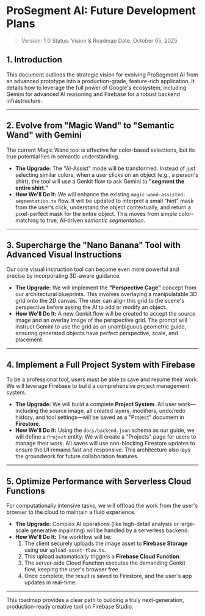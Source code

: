 # ProSegment AI: Future Development Plans

> Version: 1.0
> Status: Vision & Roadmap
> Date: October 05, 2025

## 1. Introduction

This document outlines the strategic vision for evolving ProSegment AI from an advanced prototype into a production-grade, feature-rich application. It details how to leverage the full power of Google's ecosystem, including Gemini for advanced AI reasoning and Firebase for a robust backend infrastructure.

---

## 2. Evolve from "Magic Wand" to "Semantic Wand" with Gemini

The current Magic Wand tool is effective for color-based selections, but its true potential lies in semantic understanding.

*   **The Upgrade:** The "AI-Assist" mode will be transformed. Instead of just selecting similar colors, when a user clicks on an object (e.g., a person's shirt), the tool will use a Genkit flow to ask Gemini to **"segment the entire shirt."**
*   **How We'll Do It:** We will enhance the existing `magic-wand-assisted-segmentation.ts` flow. It will be updated to interpret a small "hint" mask from the user's click, understand the object contextually, and return a pixel-perfect mask for the entire object. This moves from simple color-matching to true, AI-driven *semantic segmentation*.

---

## 3. Supercharge the "Nano Banana" Tool with Advanced Visual Instructions

Our core visual instruction tool can become even more powerful and precise by incorporating 3D-aware guidance.

*   **The Upgrade:** We will implement the **"Perspective Cage"** concept from our architectural blueprints. This involves overlaying a manipulatable 3D grid onto the 2D canvas. The user can align this grid to the scene's perspective before asking the AI to add or modify an object.
*   **How We'll Do It:** A new Genkit flow will be created to accept the source image and an overlay image of the perspective grid. The prompt will instruct Gemini to use the grid as an unambiguous geometric guide, ensuring generated objects have perfect perspective, scale, and placement.

---

## 4. Implement a Full Project System with Firebase

To be a professional tool, users must be able to save and resume their work. We will leverage Firebase to build a comprehensive project management system.

*   **The Upgrade:** We will build a complete **Project System**. All user work—including the source image, all created layers, modifiers, undo/redo history, and tool settings—will be saved as a "Project" document in **Firestore**.
*   **How We'll Do It:** Using the `docs/backend.json` schema as our guide, we will define a `Project` entity. We will create a "Projects" page for users to manage their work. All saves will use non-blocking Firestore updates to ensure the UI remains fast and responsive. This architecture also lays the groundwork for future collaboration features.

---

## 5. Optimize Performance with Serverless Cloud Functions

For computationally intensive tasks, we will offload the work from the user's browser to the cloud to maintain a fluid experience.

*   **The Upgrade:** Complex AI operations (like high-detail analysis or large-scale generative inpainting) will be handled by a serverless backend.
*   **How We'll Do It:** The workflow will be:
    1.  The client securely uploads the image asset to **Firebase Storage** using our `upload-asset-flow.ts`.
    2.  This upload automatically triggers a **Firebase Cloud Function**.
    3.  The server-side Cloud Function executes the demanding Genkit flow, keeping the user's browser free.
    4.  Once complete, the result is saved to Firestore, and the user's app updates in real-time.

---

This roadmap provides a clear path to building a truly next-generation, production-ready creative tool on Firebase Studio.